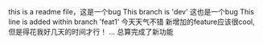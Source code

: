 this is a readme file，这是一个bug
This branch is 'dev'
这也是一个bug
This line is added within branch 'feat1'
今天天气不错
新增加的feature应该很cool,
但是得花我好几天的时间才行！
...
总算完成了新功能
